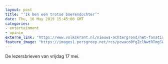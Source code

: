 ```yaml
---
layout: post
title: "‘Ik ben een trotse boerendochter’"
date: Thu, 16 May 2019 15:45:00 GMT
categories: 
- entertainment 
- opinie 
externe_link: "https://www.volkskrant.nl/nieuws-achtergrond/het-fanatisme-van-dierenvrienden-doet-me-denken-aan-dat-van-anti-abortusbetogers~b4c6bd03/"
feature_image: "https://images1.persgroep.net/rcs/pcwaco0fgZclNwtRTmgSWdTk3lg/diocontent/148523502/_crop/992/0/4916/4912/_fill/320/320?appId=93a17a8fd81db0de025c8abd1cca1279&quality=0.85"
---
```


De lezersbrieven van vrijdag 17 mei.
